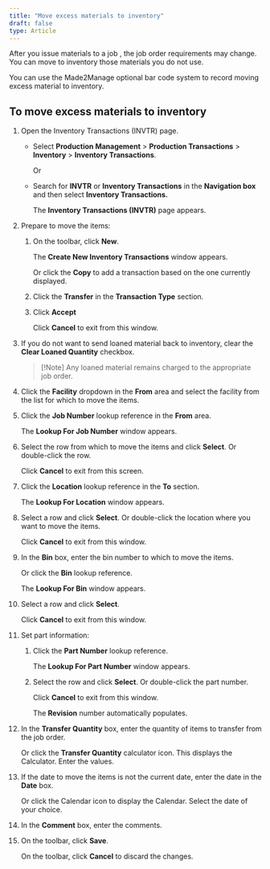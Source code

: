 ```yaml
---
title: "Move excess materials to inventory"
draft: false
type: Article
---
```


After you issue materials to a job , the job order requirements may change. You can move to inventory those materials you do not use.

You can use the Made2Manage optional bar code system to record moving excess material to inventory.

## To move excess materials to inventory

1. Open the Inventory Transactions (INVTR) page.

    - Select **Production Management** > **Production Transactions** > **Inventory** > **Inventory Transactions**.

        Or

    - Search for **INVTR** or **Inventory Transactions** in the **Navigation box** and then select **Inventory Transactions.**

        The **Inventory Transactions (INVTR)** page appears.

2. Prepare to move the items:

    1. On the toolbar, click **New**.

        The **Create New Inventory Transactions** window appears.

        Or click the **Copy** to add a transaction based on the one currently displayed.

    2. Click the **Transfer** in the **Transaction Type** section.

    3. Click **Accept**

        Click **Cancel** to exit from this window.

3. If you do not want to send loaned material back to inventory, clear the **Clear Loaned Quantity** checkbox.

    >[!Note] Any loaned material remains charged to the appropriate job order.

4. Click the **Facility** dropdown in the **From** area and select the facility from the list for which to move the items.

5. Click the **Job Number** lookup reference in the **From** area.

    The **Lookup For Job Number** window appears.

6. Select the row from which to move the items and click **Select**. Or double-click the row.

    Click **Cancel** to exit from this screen.

7. Click the **Location** lookup reference in the **To** section.

    The **Lookup For Location** window appears.

8. Select a row and click **Select**. Or double-click the location where you want to move the items.

    Click **Cancel** to exit from this window.

9. In the **Bin** box, enter the bin number to which to move the items.

    Or click the **Bin** lookup reference.

    The **Lookup For Bin** window appears.

10. Select a row and click **Select**.

    Click **Cancel** to exit from this window.

11. Set part information:

    1. Click the **Part Number** lookup reference.

        The **Lookup For Part Number** window appears.

    2. Select the row and click **Select**. Or double-click the part number.

        Click **Cancel** to exit from this window.

        The **Revision** number automatically populates.

12. In the **Transfer Quantity** box, enter the quantity of items to transfer from the job order.

    Or click the **Transfer Quantity** calculator icon. This displays the Calculator. Enter the values.

13. If the date to move the items is not the current date, enter the date in the **Date** box.

    Or click the Calendar icon to display the Calendar. Select the date of your choice.

14. In the **Comment** box, enter the comments.

15. On the toolbar, click **Save**.

    On the toolbar, click **Cancel** to discard the changes.

​